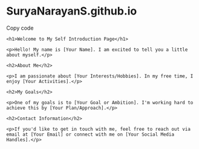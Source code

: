# SuryaNarayanS.github.io
Copy code
<!DOCTYPE html>
<html>
<head>
    <title>Self Introduction</title>
</head>
<body>

    <h1>Welcome to My Self Introduction Page</h1>
    
    <p>Hello! My name is [Your Name]. I am excited to tell you a little about myself.</p>
    
    <h2>About Me</h2>
    
    <p>I am passionate about [Your Interests/Hobbies]. In my free time, I enjoy [Your Activities].</p>
    
    <h2>My Goals</h2>
    
    <p>One of my goals is to [Your Goal or Ambition]. I'm working hard to achieve this by [Your Plan/Approach].</p>
    
    <h2>Contact Information</h2>
    
    <p>If you'd like to get in touch with me, feel free to reach out via email at [Your Email] or connect with me on [Your Social Media Handles].</p>

</body>
</html>
